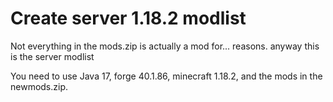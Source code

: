 # Create server 1.18.2 modlist
Not everything in the mods.zip is actually a mod for... reasons.
anyway this is the server modlist

You need to use Java 17, forge 40.1.86, minecraft 1.18.2, and the mods in the newmods.zip.
